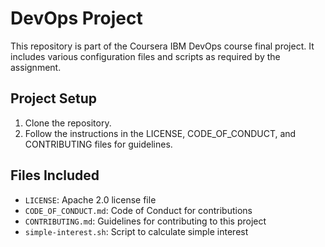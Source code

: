 # DevOps Project

This repository is part of the Coursera IBM DevOps course final project. It includes various configuration files and scripts as required by the assignment.

## Project Setup

1. Clone the repository.
2. Follow the instructions in the LICENSE, CODE_OF_CONDUCT, and CONTRIBUTING files for guidelines.

## Files Included

- `LICENSE`: Apache 2.0 license file
- `CODE_OF_CONDUCT.md`: Code of Conduct for contributions
- `CONTRIBUTING.md`: Guidelines for contributing to this project
- `simple-interest.sh`: Script to calculate simple interest

